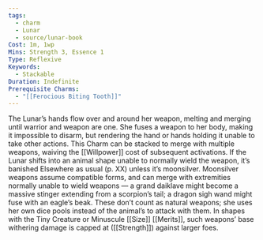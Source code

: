 ```yaml
---
tags:
  - charm
  - Lunar
  - source/lunar-book
Cost: 1m, 1wp
Mins: Strength 3, Essence 1
Type: Reflexive
Keywords:
  - Stackable
Duration: Indefinite
Prerequisite Charms:
  - "[[Ferocious Biting Tooth]]"
---
```

The Lunar’s hands flow over and around her weapon, melting and merging until warrior and weapon are one. She fuses a weapon to her body, making it impossible to disarm, but rendering the hand or hands holding it unable to take other actions. This Charm can be stacked to merge with multiple weapons, waiving the [[Willpower]] cost of subsequent activations. If the Lunar shifts into an animal shape unable to normally wield the weapon, it’s banished Elsewhere as usual (p. XX) unless it’s moonsilver. Moonsilver weapons assume compatible forms, and can merge with extremities normally unable to wield weapons — a grand daiklave might become a massive stinger extending from a scorpion’s tail; a dragon sigh wand might fuse with an eagle’s beak. These don’t count as natural weapons; she uses her own dice pools instead of the animal’s to attack with them. In shapes with the Tiny Creature or Minuscule [[Size]] [[Merits]], such weapons’ base withering damage is capped at ([[Strength]]) against larger foes.